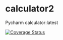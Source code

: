 # calculator2
Pycharm calculator:latest

[![Coverage Status](https://coveralls.io/repos/github/wmduggan41/calculator2/badge.svg?branch=master)](https://coveralls.io/github/wmduggan41/calculator2?branch=master)
